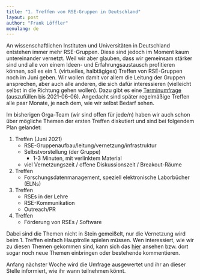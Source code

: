 ```yaml
---
title: "1. Treffen von RSE-Gruppen in Deutschland"
layout: post
author: "Frank Löffler"
menulang: de
---
```


An wissenschaftlichen Instituten und Universitäten in Deutschland entstehen immer mehr RSE-Gruppen.
Diese sind jedoch im Moment kaum untereinander vernetzt.
Weil wir aber glauben, dass wir gemeinsam stärker sind und alle von einem Ideen- und Erfahrungsaustausch profitieren können, soll es ein 1. (virtuelles, halbtägiges) Treffen von RSE-Gruppen noch im Juni geben.
Wir wollen damit vor allem die Leitung der Gruppen ansprechen, aber auch alle anderen, die sich dafür interessieren (vielleicht selbst in die Richtung gehen wollen).
Dazu gibt es eine [Terminumfrage](https://terminplaner4.dfn.de/mowXBWKf18FJDZaa) (auszufüllen bis 2021-06-06).
Angedacht sind später regelmäßige Treffen alle paar Monate, je nach dem, wie wir selbst Bedarf sehen.

Im bisherigen Orga-Team (wir sind offen für jede/n) haben wir auch schon über mögliche Themen der ersten Treffen diskutiert und sind bei folgendem Plan gelandet:

1. Treffen (Juni 2021)
    - RSE-Gruppenaufbau/leitung/vernetzung/infrastruktur
    - Selbstvorstellung (der Gruppe)
        - 1-3 Minuten, mit verlinktem Material
    - viel Vernetzungszeit / offene Diskussionszeit / Breakout-Räume
2. Treffen
    - Forschungsdatenmanagement, speziell elektronische Laborbücher (ELNs)
3. Treffen
    - RSEs in der Lehre
    - RSE-Kommunikation
    - Outreach/PR
4. Treffen
    - Förderung von RSEs / Software

Dabei sind die Themen nicht in Stein gemeißelt, nur die Vernetzung wird beim 1. Treffen einfach Hauptrolle spielen müssen.
Wen interessiert, wie wir zu diesen Themen gekommen sind, kann sich das [hier](https://github.com/DE-RSE/projekte/issues/3) ansehen bzw. dort sogar noch neue Themen einbringen oder bestehende kommentieren.

Anfang nächster Woche wird die Umfrage ausgewertet und ihr an dieser Stelle informiert, wie ihr wann teilnehmen könnt.
